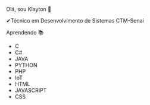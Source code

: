 Olá, sou Klayton 👋

✔Técnico em Desenvolvimento de Sistemas CTM-Senai

Aprendendo 📚

- C
- C#
- JAVA
- PYTHON
- PHP
- IoT
- HTML
- JAVASCRIPT
- CSS



    







